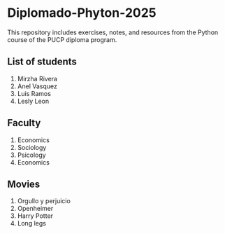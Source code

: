 # Diplomado-Phyton-2025
This repository includes exercises, notes, and resources from the Python course of the PUCP diploma program.

## List of students
1. Mirzha Rivera
2. Anel Vasquez
3. Luis Ramos
4. Lesly Leon

## Faculty
1. Economics
2. Sociology
3. Psicology
4. Economics

## Movies
1. Orgullo y perjuicio
2. Openheimer
3. Harry Potter
4. Long legs
   
